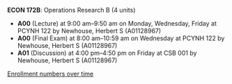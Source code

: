 **ECON 172B**: Operations Research B (4 units)

- **A00** (Lecture) at 9:00 am–9:50 am on Monday, Wednesday, Friday at PCYNH 122 by Newhouse, Herbert S (A01128967)
- **A00** (Final Exam) at 8:00 am–10:59 am on Wednesday at PCYNH 122 by Newhouse, Herbert S (A01128967)
- **A01** (Discussion) at 4:00 pm–4:50 pm on Friday at CSB 001 by Newhouse, Herbert S (A01128967)

[Enrollment numbers over time](./ECON172B.tsv)
